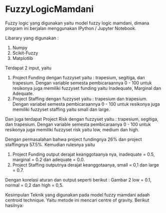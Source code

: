 # FuzzyLogicMamdani
Fuzzy logic yang digunakan yaitu model fuzzy logic mamdani, dimana program ini berjalan menggunakan IPython / Jupyter Notebook. 

Libarary yang digunakan :
1. Numpy
2. Scikit-Fuzzy
3. Matplotlib

Terdapat 2 input, yaitu 
1. Project Funding dengan fuzzyset yaitu : trapesium, segitiga, dan trapesium. Dengan variable semesta pembicaraannya 0 - 100 untuk resikonya juga memiliki fuzzyset funding yaitu Inadequate, Marginal dan Adequate.
2. Project Staffing dengan fuzzyset yaitu : trapesium dan trapesium. Dengan variabel semesta pembicaraannya 0 - 100 untuk resikonya juga memiliki fuzzyset staffing yaitu small dan large.

Dan juga terdapat Project Risk dengan fuzzyset yaitu : trapesium, segitiga, dan trapesium. Dengan variable semesta pembicaraanya 0 - 100 untuk resikonya juga memiliki fuzzyset risk yaitu low, medium dan high.

Dengan permasalahan bahwa project fundingnya 26% dan project staffingnya 57.5%. 
Kemudian rulesnya yaitu 
1. Project Funding output derajat keanggotaanya nya, inadequate = 0.5, marginal = 0.2 dan adequate = 0.0.
2. Project Staffing outputnya derajat keanggotaanya, small = 0,1 dan large = 0.7.

Dengan korelasi aturan dan output seperti berikut : 
Gambar 2
low = 0.1, normal = 0,2 dan high = 0,5.

Kesimpulan
Teknik yang digunakan pada model fuzzy mamdani adaah centroid technique. Yaitu metode ini mencari centre of gravity. Berikut hasilnya:
